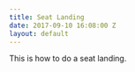```yaml
---
title: Seat Landing
date: 2017-09-10 16:08:00 Z
layout: default
---
```


This is how to do a seat landing.